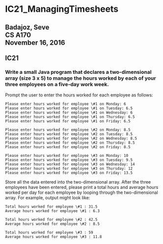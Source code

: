 # IC21_ManagingTimesheets

## Badajoz, Seve</br>CS A170</br>November 16, 2016</br></br>IC21</h2>

### Write a small Java program that declares a two-dimensional array (size 3 x 5) to manage the hours worked by each of your three employees on a five-day work week. 

Prompt the user to enter the hours worked for each employee as follows:
```
Please enter hours worked for employee \#1 on Monday: 6
Please enter hours worked for employee \#1 on Tuesday: 6.5
Please enter hours worked for employee \#1 on Wednesday: 6 
Please enter hours worked for employee \#1 on Thursday: 6.5
Please enter hours worked for employee \#1 on Friday: 6.5

Please enter hours worked for employee \#2 on Monday: 8.5
Please enter hours worked for employee \#2 on Tuesday: 8.5 
Please enter hours worked for employee \#2 on Wednesday: 8.5 
Please enter hours worked for employee \#2 on Thursday: 8.5 
Please enter hours worked for employee \#2 on Friday: 8.5 

Please enter hours worked for employee \#3 on Monday: 10
Please enter hours worked for employee \#3 on Tuesday: 9.5
Please enter hours worked for employee \#3 on Wednesday: 14 
Please enter hours worked for employee \#3 on Thursday: 12 
Please enter hours worked for employee \#3 on Friday: 13.5 
```
Store all the data entered into the two-dimensional array.  After the three employees have been entered, please print a total hours and average hours worked per day for each employee by looping through the two-dimensional array.  For example, output might look like:
```
Total hours worked for employee \#1 : 31.5
Average hours worked for employee \#1 : 6.3

Total hours worked for employee \#2 : 42.5
Average hours worked for employee \#2 : 8.5 

Total hours worked for employee \#3 : 59
Average hours worked for employee \#3 : 11.8 
```
